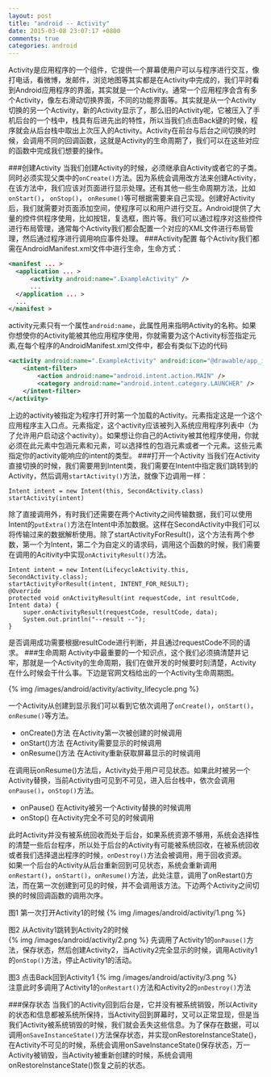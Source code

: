 ```yaml
---
layout: post
title: "android -- Activity"
date: 2015-03-08 23:07:17 +0800
comments: true
categories: android
---
```

Activity是应用程序的一个组件，它提供一个屏幕使用户可以与程序进行交互，像打电话，看微博，发邮件，浏览地图等其实都是在Activity中完成的，我们平时看到Android应用程序的界面，其实就是一个Activity。通常一个应用程序会含有多个Activity，像左右滑动切换界面，不同的功能界面等。其实就是从一个Activity切换的另一个Activity，新的Activity显示了，那么旧的Activity呢，它被压入了手机后台的一个栈中，栈具有后进先出的特性，所以当我们点击Back键的时候，程序就会从后台栈中取出上次压入的Activity。Activity在前台与后台之间切换的时候，会调用不同的回调函数，这就是Activity的生命周期了，我们可以在这些对应的函数中完成我们想要的操作。   

###创建Activity
当我们创建Activity的时候，必须继承自Activity或者它的子类。同时必须实现父类中的`onCreate()`方法。因为系统会调用改方法来创建Activity，在该方法中，我们应该对页面进行显示处理。还有其他一些生命周期方法，比如`onStart()`， `onStop()`， `onResume()`等可根据需要来自己实现。创建好Activity后，我们就需要对页面添加空间，使程序可以和用户进行交互。Android提供了大量的控件供程序使用，比如按钮，复选框，图片等。我们可以通过程序对这些控件进行布局管理，通常每个Activity我们都会配置一个对应的XML文件进行布局管理，然后通过程序进行调用响应事件处理。<!--more-->
###Activity配置
每个Activity我们都需在AndroidManifest.xml文件中进行生命，生命方式：    
```xml Activity声明
<manifest ... >
  <application ... >
      <activity android:name=".ExampleActivity" />
      ...
  </application ... >
  ...
</manifest >
```
activity元素只有一个属性`android:name`，此属性用来指明Activity的名称。如果你想使你的Activity能被其他应用程序使用，你就需要为这个Activity标签指定<inetent-filter>元素,在每个程序的AndroidManifest.xml文件中，都会有类似下边的代码   
```xml
<activity android:name=".ExampleActivity" android:icon="@drawable/app_icon">
    <intent-filter>
        <action android:name="android.intent.action.MAIN" />
        <category android:name="android.intent.category.LAUNCHER" />
    </intent-filter>
</activity>
```
上边的activity被指定为程序打开时第一个加载的Activity。<action>元素指定这是一个这个应用程序主入口点。<category>元素指定，这个activity应该被列入系统应用程序列表中（为了允许用户启动这个activity）。如果想让你自己的Activity被其他程序使用，你就必须在此<activity>元素中包涵<inetent-filter>元素和<action>元素，可以选择性的包涵<category>元素或者一个<data>元素。这些元素指定你的activity能响应的intent的类型。
###打开一个Activity
当我们在Activity直接切换的时候，我们需要用到Intent类，我们需要在Intent中指定我们跳转到的Activity，然后调用`startActivity()`方法，就像下边调用一样：
```
Intent intent = new Intent(this, SecondActivity.class)
startActivity(intent)
```
除了直接调用外，有时我们还需要在两个Activity之间传输数据，我们可以使用Intent的`putExtra()`方法在Intent中添加数据。这样在SecondActivity中我们可以将传输过来的数据解析使用。除了startActivityForResult()，这个方法有两个参数，第一个为Intent，第二个为自定义的请求码，调用这个函数的时候，我们需要在调用的Acitivity中实现`onActivityResult()`方法。
```
Intent intent = new Intent(LifecycleActivity.this, SecondActivity.class);
startActivityForResult(intent, INTENT_FOR_RESULT);
@Override
protected void onActivityResult(int requestCode, int resultCode, Intent data) {
    super.onActivityResult(requestCode, resultCode, data);
    System.out.println("--result --");
}
```
是否调用成功需要根据resultCode进行判断，并且通过requestCode不同的请求。
###生命周期
Activity中最重要的一个知识点，这个我们必须搞清楚并记牢，那就是一个Activity的生命周期，我们在做开发的时候要时刻清楚，Activity在什么时候会干什么事。下边是官网文档给出的一个Activity生命周期图。   

{% img  /images/android/activity/activity_lifecycle.png %}

一个Activity从创建到显示我们可以看到它依次调用了`onCreate()`，`onStart()`，`onResume()`等方法。

* onCreate()方法 在Activity第一次被创建的时候调用
* onStart()方法  在Activity需要显示的时候调用
* onResume()方法 在Activity重新获取屏幕显示的时候调用

在调用玩onResume()方法后，Activity处于用户可见状态。如果此时被另一个Activity替换，当前Activity由可见到不可见，进入后台栈中，依次会调用`onPause()`，`onStop()`方法。

* onPause() 在Activity被另一个Activity替换的时候调用
* onStop()  在Activity完全不可见的时候调用

此时Activity并没有被系统回收而处于后台，如果系统资源不够用，系统会选择性的清楚一些后台程序，所以处于后台的Activity有可能被系统回收，在被系统回收或者我们选择退出程序的时候，`onDestroy()`方法会被调用，用于回收资源。   
如果一个后台的Activity从后台重新回到可见状态，系统会重新调用`onRestart()`，`onStart()`，`onResume()`方法，此处注意，调用了onRestart()方法，而在第一次创建到可见的时候，并不会调用该方法。下边两个Activity之间切换的时候回调函数的调用次序。

图1 第一次打开Activity1的时候
{% img  /images/android/activity/1.png %}   

图2 从Activity1跳转到Activity2的时候   
{% img  /images/android/activity/2.png %}
先调用了Activity1的`onPause()`方法，保存状态，然后创建Activity2，当Activity2完全显示的时候，调用Activity1的`onStop()`方法，停止Activity1的活动。   

图3 点击Back回到Activity1
{% img  /images/android/activity/3.png %}    
注意此时多调用了Activity1的`onRestart()`方法和Activity2的`onDestroy()`方法

###保存状态
当我们的Activity回到后台是，它并没有被系统销毁，所以Activity的状态和信息都被系统所保持，当Activity回到屏幕时，又可以正常显现，但是当我们Activity被系统销毁的时候，我们就会丢失这些信息。为了保存在数据，可以调用`onSaveInstanceState()`方法保存状态，并实现onRestoreInstanceState()，在Activity不可见的时候，系统会调用onSaveInstanceState()保存状态，万一Activity被销毁，当Activity被重新创建的时候，系统会调用onRestoreInstanceState()恢复之前的状态。